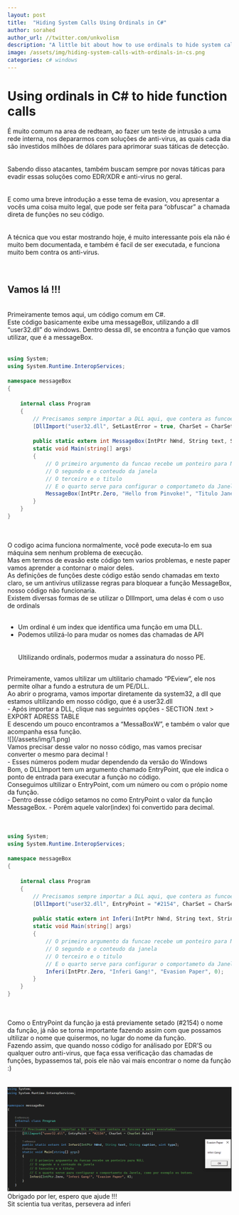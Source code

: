 ```yaml
---
layout: post
title:  "Hiding System Calls Using Ordinals in C#"
author: sorahed
author_url: //twitter.com/unkvolism
description: "A little bit about how to use ordinals to hide system calls in C#"
image: /assets/img/hiding-system-calls-with-ordinals-in-cs.png
categories: c# windows 
---
```



# Using ordinals in C# to hide function calls

É muito comum na area de redteam, ao fazer um teste de intrusão a uma rede interna, nos depararmos com soluções de anti-virus, as quais cada dia são investidos milhões de dólares para aprimorar suas táticas de detecção.<br><br>
<br>
Sabendo disso atacantes, também buscam sempre por novas táticas para evadir essas soluções como EDR/XDR e anti-virus no geral.<br><br>
<br>
E como uma breve introdução a esse tema de evasion, vou apresentar a vocês uma coisa muito legal, que pode ser feita para “obfuscar” a chamada direta de funções no seu código.<br><br>
<br>
A técnica que vou estar mostrando hoje, é muito interessante pois ela não é muito bem documentada, e também é facil de ser executada, e funciona muito bem contra os anti-virus.<br><br>
<br>
## Vamos lá !!!
<br>
Primeiramente temos aqui, um código comum em C#.
<br>
Este código basicamente exibe uma messageBox, utilizando a dll “user32.dll” do windows.
Dentro dessa dll, se encontra a função que vamos utilizar, que é a messageBox.
<br><br>

```csharp
using System;
using System.Runtime.InteropServices;

namespace messageBox
{

    internal class Program
    {
        // Precisamos sempre importar a DLL aqui, que contera as funcoes a serem executadas.
        [DllImport("user32.dll", SetLastError = true, CharSet = CharSet.Auto)]

        public static extern int MessageBox(IntPtr hWnd, String text, String caption, uint type);
        static void Main(string[] args)
        {
            // O primeiro argumento da funcao recebe um ponteiro para NULL
            // O segundo e o conteudo da janela
            // O terceiro e o titulo
            // E o quarto serve para configurar o comportameto da Janela, como por exemplo os botoes.
            MessageBox(IntPtr.Zero, "Hello from Pinvoke!", "Titulo Janela", 0);
        }
    }
}
```

<br><br>
O codigo acima funciona normalmente, você pode executa-lo em sua máquina sem nenhum problema de execução.
<br>
Mas em termos de evasão este código tem varios problemas, e neste paper vamos aprender a contornar o maior deles.
<br>
As definições de funções deste código estão sendo chamadas em texto claro, se um antivírus utilizasse regras para bloquear a função MessageBox, nosso código não funcionaria.
<br>
Existem diversas formas de se utilizar o DllImport, uma delas é com o
uso de ordinals
<br><br>
- Um ordinal é um index que identifica uma função em uma DLL.<br>
- Podemos utilizá-lo para mudar os nomes das chamadas de API<br>
<br><br>
Ultilizando ordinals, podermos mudar a assinatura do nosso PE.
<br>
Primeiramente, vamos ultilizar um ultilitario chamado “PEview”, ele nos permite olhar a fundo a estrutura de um PE/DLL.
<br>
Ao abrir o programa, vamos importar diretamente da system32, a dll que estamos ultilizando em nosso código, que é a user32.dll
<br>
- Após importar a DLL, clique nas seguintes opções
- SECTION .text > EXPORT ADRESS TABLE
<br>
E descendo um pouco encontramos a “MessaBoxW”, e também o valor que acompanha essa função.
<br>
![](/assets/img/1.png)
<br>
Vamos precisar desse valor no nosso código, mas vamos precisar converter o mesmo para decimal !
<br>
- Esses números podem mudar dependendo da versão do Windows
<br>
Bom, o DLLImport tem um argumento chamado EntryPoint, que ele indica o ponto de entrada para executar a função no código.
<br>
Conseguimos ultilizar o EntryPoint, com um número ou com o própio nome da função.
<br>
- Dentro desse código setamos no como EntryPoint o valor da função MessageBox.
- Porém aquele valor(index) foi convertido para decimal.
<br><br>

```csharp

using System;
using System.Runtime.InteropServices;

namespace messageBox
{

    internal class Program
    {
        // Precisamos sempre importar a DLL aqui, que contera as funcoes a serem executadas.
        [DllImport("user32.dll", EntryPoint = "#2154", CharSet = CharSet.Auto)]

        public static extern int Inferi(IntPtr hWnd, String text, String caption, uint type);
        static void Main(string[] args)
        {
            // O primeiro argumento da funcao recebe um ponteiro para NULL
            // O segundo e o conteudo da janela
            // O terceiro e o titulo
            // E o quarto serve para configurar o comportameto da Janela, como por exemplo os botoes.
            Inferi(IntPtr.Zero, "Inferi Gang!", "Evasion Paper", 0);
        }
    }
}

```

<br><br>
Como o EntryPoint da função ja está previamente setado (#2154) o nome da função, já não se torna importante fazendo assim com que possamos ultilizar o nome que quisermos, no lugar do nome da função.
<br>
Fazendo assim, que quando nosso código for análisado por EDR’S ou qualquer outro anti-virus, que faça essa
verificação das chamadas de funções, bypassemos tal, pois ele não vai mais encontrar o nome da função :)
<br><br><br>
![](/assets/img/2.png)
<br>
Obrigado por ler, espero que ajude !!!
<br>
Sit scientia tua veritas, persevera ad inferi
